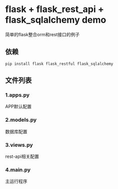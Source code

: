 # flask + flask_rest_api + flask_sqlalchemy demo
简单的flask整合orm和rest接口的例子

## 依赖

`pip install flask flask_restful flask_sqlalchemy`

## 文件列表

### 1.apps.py

APP默认配置

### 2.models.py

数据库配置

### 3.views.py

rest-api相关配置

### 4.main.py

主运行程序